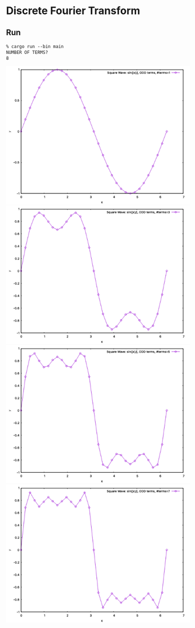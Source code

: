 Discrete Fourier Transform
==========================

Run
---

```
% cargo run --bin main
NUMBER OF TERMS?
8
```

![PNG](https://github.com/jesper-olsen/zonst/blob/master/Assets/DFT_T1.png)
![PNG](https://raw.githubusercontent.com/jesper-olsen/zonst/main/Assets/DFT_T3.png)
![PNG](https://raw.githubusercontent.com/jesper-olsen/zonst/main/Assets/DFT_T5.png)
![PNG](https://raw.githubusercontent.com/jesper-olsen/zonst/main/Assets/DFT_T7.png)

